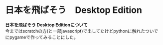 # 日本を飛ばそう　Desktop Edition
<p><b>日本を飛ばそう Desktop Editionについて</b><br>
  今まではscratchの方(と一部javascript)で出してたけどpythonに触れたついでにpygameで作ってみることにした。</p>

